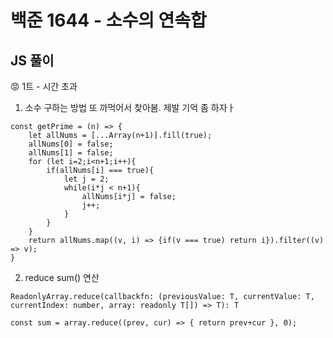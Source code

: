 # 백준 1644 - 소수의 연속합

## JS 풀이

😡 1트 - 시간 초과

1. 소수 구하는 방법 또 까먹어서 찾아봄. 제발 기억 좀 하자ㅏ
```
const getPrime = (n) => {
    let allNums = [...Array(n+1)].fill(true);
    allNums[0] = false;
    allNums[1] = false;
    for (let i=2;i<n+1;i++){
        if(allNums[i] === true){
            let j = 2;
            while(i*j < n+1){
                allNums[i*j] = false;
                j++;
            }
        }
    }
    return allNums.map((v, i) => {if(v === true) return i}).filter((v) => v);
}

```

2. reduce sum() 연산
```
ReadonlyArray.reduce(callbackfn: (previousValue: T, currentValue: T, currentIndex: number, array: readonly T[]) => T): T

const sum = array.reduce((prev, cur) => { return prev+cur }, 0);
```